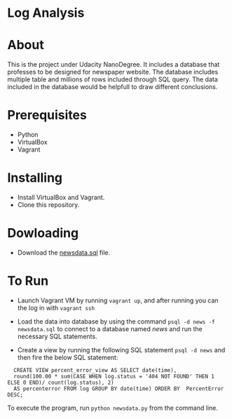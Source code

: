 
# Log Analysis

# About
This is the project under Udacity NanoDegree. It includes a database that professes to be designed for newspaper website.
The database includes multiple table and millions of rows included through SQL query.
The data included in the database would be helpfull to draw different conclusions.

# Prerequisites

* Python
* VirtualBox
* Vagrant

# Installing
* Install VirtualBox and Vagrant.
* Clone this repository.

# Dowloading
* Download the [newsdata.sql](https://d17h27t6h515a5.cloudfront.net/topher/2016/August/57b5f748_newsdata/newsdata.zip) file.

# To Run
 
* Launch Vagrant VM by running `vagrant up`, and after running you can the log in with `vagrant ssh`

* Load the data into database by using the command `psql -d news -f newsdata.sql` to connect to a database named *news* and run the necessary SQL statements.


* Create a view by running the following SQL statement `psql -d news` and then fire the below SQL statement:

```
  CREATE VIEW percent_error_view AS SELECT date(time),
  round(100.00 * sum(CASE WHEN log.status = '404 NOT FOUND' THEN 1 ELSE 0 END)/ count(log.status), 2)
  AS percenterror FROM log GROUP BY date(time) ORDER BY  PercentError DESC;
```

To execute the program, run `python newsdata.py` from the command line.


